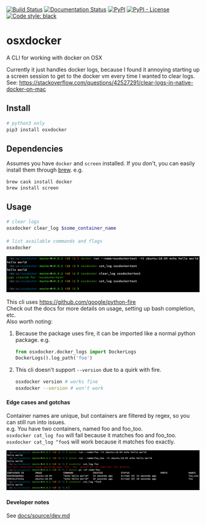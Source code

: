 [![Build Status](https://github.com/ConorSheehan1/osxdocker/workflows/ci/badge.svg)](https://github.com/ConorSheehan1/osxdocker/actions/)
[![Documentation Status](https://readthedocs.org/projects/osxdocker/badge/?version=latest)](https://osxdocker.readthedocs.io)
[![PyPI](https://img.shields.io/pypi/v/osxdocker)](https://pypi.org/project/osxdocker/)
[![PyPI - License](https://img.shields.io/pypi/l/osxdocker)](https://opensource.org/licenses/MIT)
[![Code style: black](https://img.shields.io/badge/code%20style-black-000000.svg)](https://github.com/psf/black)

# osxdocker
A CLI for working with docker on OSX

Currently it just handles docker logs, because I found it annoying starting up a screen session to get to the docker vm every time I wanted to clear logs. 
See: https://stackoverflow.com/questions/42527291/clear-logs-in-native-docker-on-mac

## Install
```bash
# python3 only
pip3 install osxdocker
```

## Dependencies
Assumes you have `docker` and `screen` installed. If you don't, you can easily install them through [brew](https://brew.sh/). e.g.
```
brew cask install docker
brew install screen
```

## Usage
```bash
# clear logs
osxdocker clear_log $some_container_name

# list available commands and flags
osxdocker
```

![clear_log_example](docs/source/images/clear_log_example.png)

This cli uses https://github.com/google/python-fire  
Check out the docs for more details on usage, setting up bash completion, etc.  
Also worth noting:
1. Because the package uses fire, it can be imported like a normal python package. e.g.
    ```python
    from osxdocker.docker_logs import DockerLogs
    DockerLogs().log_path('foo')
    ```
2. This cli doesn't support `--version` due to a quirk with fire.
    ```bash
    osxdocker version # works fine
    osxdocker --version # won't work
    ```

#### Edge cases and gotchas
Container names are unique, but containers are filtered by regex, so you can still run into issues.  
e.g. You have two containers, named foo and foo_too.  
`osxdocker cat_log foo` will fail because it matches foo and foo_too.  
`osxdocker cat_log ^foo$` will work because it matches foo exactly.

![multiple_container_error](docs/source/images/multiple_container_error.png)

#### Developer notes
See [docs/source/dev.md](docs/source/dev.md)
